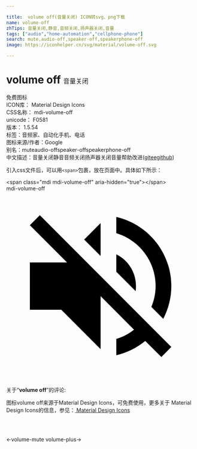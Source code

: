 ```yaml
---

title:  volume off(音量关闭) ICON转svg、png下载
name: volume-off
zhTips: 音量关闭,静音,音频关闭,扬声器关闭,音量
tags: ["audio","home-automation","cellphone-phone"]
search: mute,audio-off,speaker-off,speakerphone-off
image: https://iconhelper.cn/svg/material/volume-off.svg

---
```


# volume off  <small style="font-size: 60%;font-weight: 100">音量关闭</small>


<div class="detail-page">
<p>
<span><span class="badge-success badge">免费图标</span> </span>
<br/>
<span>
ICON库：
<span class="badge-secondary badge">Material Design Icons</span> 
</span>
<br/>
<span>
CSS名称：
<span class="badge-secondary badge">mdi-volume-off</span> 
</span>
<br/>
<span>
unicode：
<span class="badge-secondary badge">F0581</span> 
<copy-btn content='F0581' btn-title=""></copy-btn>
<copy-btn :content='String.fromCodePoint(parseInt("F0581", 16))' btn-title="复制U"></copy-btn>
</span>
<br/>
<span>
版本：
<span class="badge-secondary badge">1.5.54</span> 
</span><br/><span>标签：<span class="badge-light badge"><router-link to="/tags/audio.html">音频</router-link></span><span class="badge-light badge"><router-link to="/tags/home-automation.html">家、自动化</router-link></span><span class="badge-light badge"><router-link to="/tags/cellphone-phone.html">手机、电话</router-link></span></span>
<br/>
<span>图标来源/作者：<span class="badge-light badge">Google</span></span> 
<br/>
<span>别名：<span class="badge-light badge">mute</span><span class="badge-light badge">audio-off</span><span class="badge-light badge">speaker-off</span><span class="badge-light badge">speakerphone-off</span></span><br/><span class="zh-detail">中文描述：<span class="badge-primary badge">音量关闭</span><span class="badge-primary badge">静音</span><span class="badge-primary badge">音频关闭</span><span class="badge-primary badge">扬声器关闭</span><span class="badge-primary badge">音量</span><span class="help-link"><span>帮助改进</span>(<a href="https://gitee.com/liuwave/icon-helper/edit/master/json/material/volume-off.json" target="_blank" rel="noopener noreferrer">gitee</a><a href="https://github.com/liuwave/icon-helper/edit/master/json/material/volume-off.json" target="_blank" rel="noopener noreferrer">github</a></span>)</span><br/>
</p>
</div>
<div class="alert alert-dark">
  <i class="mdi mdi-volume-off mdi-48px"></i>
  <i class="mdi mdi-volume-off mdi-36px"></i>
  <i class="mdi mdi-volume-off mdi-24px"></i>
  <i class="mdi mdi-volume-off mdi-18px"></i>
</div>
<div>
  <p>引入css文件后，可以用<code>&lt;span&gt;</code>包裹，放在页面中。具体如下所示：    
  </p>
  <div class="alert alert-primary" style="font-size: 14px">
    &lt;span class="mdi mdi-volume-off" aria-hidden="true"&gt;&lt;/span&gt;
    <copy-btn content='<span class="mdi mdi-volume-off" aria-hidden="true"></span>'></copy-btn>
  </div>
  <div class="alert alert-secondary">
    <i class="mdi mdi-volume-off"
    style="font-size: 24px"
    aria-hidden="true"></i> mdi-volume-off
    <copy-btn content="mdi-volume-off" btn-title="复制图标名称"></copy-btn>
  </div>
</div>
<div id="svg" class="svg-wrap">
<svg xmlns="http://www.w3.org/2000/svg" viewBox="0 0 24 24"><path d="M12,4L9.91,6.09L12,8.18M4.27,3L3,4.27L7.73,9H3V15H7L12,20V13.27L16.25,17.53C15.58,18.04 14.83,18.46 14,18.7V20.77C15.38,20.45 16.63,19.82 17.68,18.96L19.73,21L21,19.73L12,10.73M19,12C19,12.94 18.8,13.82 18.46,14.64L19.97,16.15C20.62,14.91 21,13.5 21,12C21,7.72 18,4.14 14,3.23V5.29C16.89,6.15 19,8.83 19,12M16.5,12C16.5,10.23 15.5,8.71 14,7.97V10.18L16.45,12.63C16.5,12.43 16.5,12.21 16.5,12Z" /></svg>
</div>
<detail full-name='mdi-volume-off'></detail>
<div class="icon-detail__container">
<p>关于“<b>volume off</b>”的评论:</p>
</div>
<Vssue title="关于“volume off”的评论" />    
<div><p>图标volume off来源于Material Design Icons，可免费使用，更多关于 Material Design Icons的信息，参见：<a target="_blank" href="https://iconhelper.cn/material.html"> Material Design Icons</a>
</p></div>

<div style="padding:2rem 0 " class="page-nav"><p class="inner"><span class="prev">←<router-link to="/icon/volume-mute.html">volume-mute</router-link></span> <span class="next"><router-link to="/icon/volume-plus.html">volume-plus</router-link>→</span></p></div>

